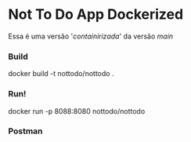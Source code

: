 # Not To Do App Dockerized

Essa é uma versão '_containirizada_' da versão _main_

### Build
docker build -t nottodo/nottodo .   
### Run!
docker run -p 8088:8080 nottodo/nottodo  

### Postman




